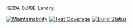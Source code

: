                                                                         NZODA OUMBE Landry


[![Maintainability](https://api.codeclimate.com/v1/badges/906d1e07a15f048e0e51/maintainability)](https://codeclimate.com/github/nzodalandry/lpa2_nzoda/maintainability)
[![Test Coverage](https://api.codeclimate.com/v1/badges/906d1e07a15f048e0e51/test_coverage)](https://codeclimate.com/github/nzodalandry/lpa2_nzoda/test_coverage)
[![Build Status](https://travis-ci.org/LPA2-Automne2016/projet-backend.svg?branch=master)](https://travis-ci.org/nzodalandry/lpa2_nzoda)
